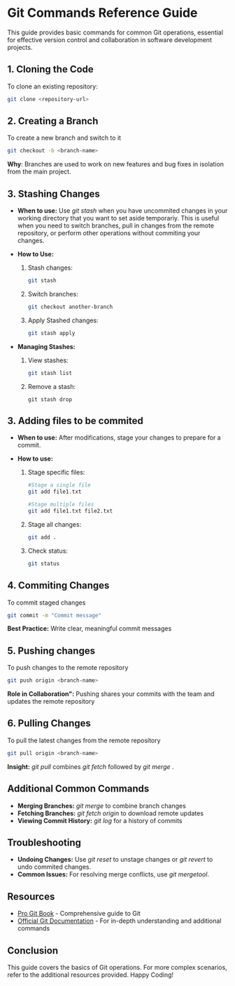 # Git Commands Reference Guide

This guide provides basic commands for common Git operations, essential for effective version control and collaboration in software development projects.

## 1. Cloning the Code

To clone an existing repository:

```bash
git clone <repository-url>
```

## 2. Creating a Branch

To create a new branch and switch to it 

```bash
git checkout -b <branch-name>
```

**Why**: Branches are used to work on new features and bug fixes in isolation from the main project.

## 3. Stashing Changes

- **When to use:** Use *git stash* when you have uncommited changes in your working directory that you want to set aside temporariy. This is useful when you need to switch branches, pull in changes from the remote repository, or perform other operations without commiting your changes.

- **How to Use:** 

    1. Stash changes:
        ```bash
        git stash
        ```
    2. Switch branches:
        ```bash
        git checkout another-branch
        ```
    3. Apply Stashed changes:
        ```bash
        git stash apply
        ```
- **Managing Stashes:**

    1. View stashes:
        ```bash
        git stash list
        ```
    2. Remove a stash:
        ```
        git stash drop
        ```

## 3. Adding files to be commited

- **When to use:** After modifications, stage your changes to prepare for a commit.

- **How to use:**
    1. Stage specific files:
        ```bash
        #Stage a single file
        git add file1.txt

        #Stage multiple files
        git add file1.txt file2.txt
        ```

    2. Stage all changes:
        ```bash
        git add .
        ```

    3. Check status:
        ```bash
        git status
        ```

## 4. Commiting Changes

To commit staged changes

```bash
git commit -m "Commit message"
```
**Best Practice:** Write clear, meaningful commit messages

## 5. Pushing changes

To push changes to the remote repository 

```bash
git push origin <branch-name>
```
**Role in Collaboration":** Pushing shares your commits with the team and updates the remote repository

## 6. Pulling Changes

To pull the latest changes from the remote repository

```bash
git pull origin <branch-name>
```
**Insight:** *git pull* combines *git fetch* followed by *git merge* .


## Additional Common Commands

- **Merging Branches:** *git merge <branch-name>* to combine branch changes
- **Fetching Branches:** *git fetch origin* to download remote updates
- **Viewing Commit History:** *git log* for a history of commits


## Troubleshooting 

- **Undoing Changes:** Use *git reset* to unstage changes or *git revert* to undo commited changes.
- **Common Issues:** For resolving merge conflicts, use *git mergetool*.


## Resources

- [Pro Git Book](https://git-scm.com/book/en/v2) - Comprehensive guide to Git
- [Official Git Documentation](https://git-scm.com/doc) - For in-depth understanding and additional commands


## Conclusion

This guide covers the basics of Git operations. For more complex scenarios, refer to the additional resources provided. Happy Coding!



    

